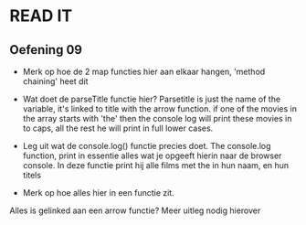 # READ IT
## Oefening 09
* Merk op hoe de 2 map functies hier aan elkaar hangen, 'method chaining' heet dit


* Wat doet de parseTitle functie hier?
Parsetitle is just the name of the variable, it's linked to title with the arrow function.
if one of the movies in the array starts with 'the' then the console log will print these movies in to caps, all the rest he will print in full lower cases.

* Leg uit wat de console.log() functie precies doet.
The console.log function, print in essentie alles wat je opgeeft hierin naar de browser console.
In deze functie print hij alle films met the in hun naam, en hun titels

* Merk op hoe alles hier in een functie zit.

Alles is gelinked aan een arrow functie? 
Meer uitleg nodig hierover
